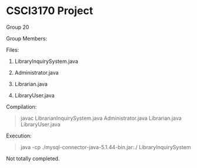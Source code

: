 # CSCI3170 Project
Group 20

Group Members:

Files:
1. LibraryInquirySystem.java

2. Administrator.java

3. Librarian.java

4. LibraryUser.java

Compilation:
> javac LibrarianInquirySystem.java Administrator.java Librarian.java LibraryUser.java

Execution:
> java -cp ./mysql-connector-java-5.1.44-bin.jar:./ LibraryInquirySystem

Not totally completed.
